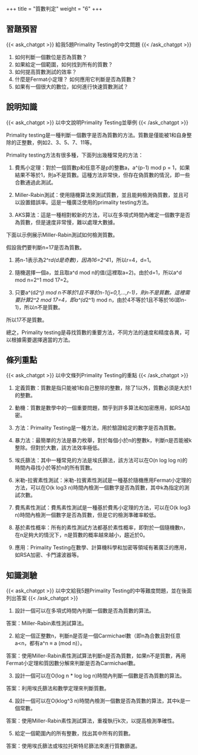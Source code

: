 +++
title = "質數判定"
weight = "6"
+++
## 習題預習
{{< ask_chatgpt >}}
給我5題Primality Testing的中文問題
{{< /ask_chatgpt >}}



1. 如何判斷一個數位是否為質數？ 
2. 如果給定一個範圍，如何找到所有的質數？ 
3. 如何提高質數測試的效率？ 
4. 什麼是Fermat小定理？ 如何應用它判斷是否為質數？ 
5. 如果有一個很大的數位，如何進行快速質數測試？   

## 說明知識
{{< ask_chatgpt >}}
以中文說明Primality Testing並舉例
{{< /ask_chatgpt >}}



Primality testing是一種判斷一個數字是否為質數的方法。質數是僅能被1和自身整除的正整數，例如2、3、5、7、11等。

Primality testing方法有很多種，下面列出幾種常見的方法：

1. 費馬小定理：對於一個質數p和任意不是p的整數a，a^(p-1) mod p = 1，如果結果不等於1，則a不是質數。這種方法非常快，但存在偽質數的情況，即一些合數通過此測試。

2. Miller-Rabin測試：使用隨機算法來測試質數，並且能夠檢測偽質數，並且可以設置錯誤率。這是一種廣泛使用的primality testing方法。

3. AKS算法：這是一種相對較新的方法，可以在多項式時間內確定一個數字是否為質數，但是速度非常慢，難以處理大數據。

下面以示例展示Miller-Rabin測試如何檢測質數。

假設我們要判斷n=17是否為質數。

1. 將n-1表示為2^r*d(d是奇數)，因為16=2^4*1，所以r=4，d=1。

2. 隨機選擇一個a，並且取a^d mod n的值(這裡取a=2)。由於d=1，所以a^d mod n=2^1 mod 17=2。

3. 只要a^(d*2^j) mod n不等於1且不等於n-1(j=0,1,...,r-1)，則n不是質數。這裡需要計算2^2 mod 17=4，即a^(d*2^1) mod n，由於4不等於1且不等於16(即n-1)，所以n不是質數。

所以17不是質數。

總之，Primality testing是尋找質數的重要方法，不同方法的速度和精度各異，可以根據需要選擇適當的方法。   

## 條列重點
{{< ask_chatgpt >}}
以中文條列Primality Testing的重點
{{< /ask_chatgpt >}}



1. 定義質數：質數是指只能被1和自己整除的整數，除了1以外，質數必須是大於1的整數。

2. 動機：質數是數學中的一個重要問題，關乎到許多算法和加密應用，如RSA加密。

3. 方法：Primality Testing是一種方法，用於驗證給定的數字是否為質數。

4. 暴力法：最簡單的方法是暴力枚舉，對於每個小於n的整數k，判斷n是否能被k整除。但對於大數，該方法效率極低。

5. 埃氏篩法：其中一種常見的方法是埃氏篩法，該方法可以在O(n log log n)的時間內尋找小於等於n的所有質數。

6. 米勒-拉賓素性測試：米勒-拉賓素性測試是一種基於隨機應用Fermat小定理的方法，可以在O(k log3 n)時間內檢測一個數字是否為質數，其中k為指定的測試次數。

7. 費馬素性測試：費馬素性測試是一種基於費馬小定理的方法，可以在O(k log3 n)時間內檢測一個數字是否為質數，但是它的檢測準確率較低。

8. 基於素性概率：所有的素性測試方法都基於素性概率，即對於一個隨機數n，在n足夠大的情況下，n是質數的概率越來越小，趨近於0。

9. 應用：Primality Testing在數學、計算機科學和加密等領域有著廣泛的應用，如RSA加密、卡門濾波器等。   

## 知識測驗
{{< ask_chatgpt >}}
以中文給我5題Primality Testing的中等難度問題，並在後面列出答案
{{< /ask_chatgpt >}}



1. 設計一個可以在多項式時間內判斷一個數是否為質數的算法。

答案：Miller-Rabin素性測試算法。

2. 給定一個正整數n，判斷n是否是一個Carmichael數（即n為合數且對任意a<n，都有a^n ≡ a (mod n)）。

答案：使用Miller-Rabin素性測試算法判斷n是否為質數，如果n不是質數，再用Fermat小定理和質因數分解來判斷是否為Carmichael數。

3. 設計一個可以在O(log n * log log n)時間內判斷一個數是否為質數的算法。

答案：利用埃氏篩法和數學定理來判斷質數。

4. 設計一個可以在O(klog^3 n)時間內檢測一個數是否為質數的算法，其中k是一個常數。

答案：使用Miller-Rabin素性測試算法，重複執行k次，以提高檢測準確性。

5. 給定一個範圍內的所有整數，找出其中所有的質數。

答案：使用埃氏篩法或埃拉托斯特尼篩法來進行質數篩選。   

